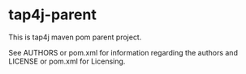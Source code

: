 # tap4j-parent

This is tap4j maven pom parent project. 

See AUTHORS or pom.xml for information regarding the authors and LICENSE 
or pom.xml for Licensing.
